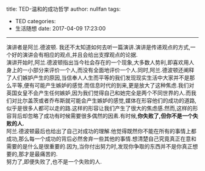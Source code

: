 title: TED-温和的成功哲学
author: nullfan
tags:
  - TED
categories:
  - 生活随想
date: 2017-04-09 17:23:00
---
演讲者是阿兰.德波顿.
我还不太知道如何去听一篇演讲.演讲是传递观点的方式,一个好的演讲会有相应的观点,并且会给出支撑观点的论据.  
演讲开始时,阿兰.德波顿指出当今社会存在的一个现象,大多数人势利,即喜欢用人身上的一小部分来评价一个人,而没有全面地评价一个人.同时,阿兰.德波顿还阐释了人们嫉妒产生的原因,当信奉人人生而平等的我们发现现实生活中大家并不是那么平等,便有可能产生嫉妒的感觉.而信息时代的到来,更是放大了这种焦虑.我们对英国女皇不会产生任何嫉妒,因为我们觉得自己和她完全是两个不同世界的人.而我们对比尔盖茨或者乔布斯就可能会产生嫉妒的感觉,媒体在形容他们的成功的道路,似乎是很多人都可以走的路.这样的形容让我们产生了很大的焦虑感.然而,这样的形容背后却忽略了成功有时候需要很多偶然的因素.有时候,**你失败了,但你不是一个失败的人.**  
阿兰.德波顿最后也给出了自己对成功的理解.他觉得既然你不能在所有的事情上都成功,那么每一个成功的背后必然舍弃一些其他的事情.想清楚自己究竟真正在意和需要的是什么是很重要的.因为,当你付出努力时,发现你争取的东西并不是你真正想要的,那才是最痛苦的.  
努力了,即便失败了,也不是一个失败的人.  
